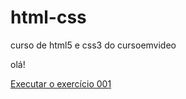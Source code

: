 # html-css
 curso de html5 e css3 do cursoemvideo

 olá!

 <a href="https://campelolara.github.io/html-css/exercicios/ex001/index.html" target="_blank"> Executar o exercício 001</a>